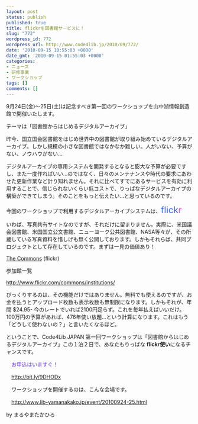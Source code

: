 ```yaml
---
layout: post
status: publish
published: true
title: flickrを図書館サービスに！
slug: "772"
wordpress_id: 772
wordpress_url: http://www.code4lib.jp/2010/09/772/
date: '2010-09-15 10:55:03 +0000'
date_gmt: '2010-09-15 01:55:03 +0000'
categories:
- ニュース
- 研修事業
- ワークショップ
tags: []
comments: []
---
```

<div class="section">
<p>9月24日(金)～25日(土)は記念すべき第一回のワークショップを山中湖情報創造館で開催いたします。</p>
<p>テーマは「図書館からはじめるデジタルアーカイブ」</p>
<p>昨今、国立国会図書館をはじめ世界中の図書館が取り組み始めているデジタルアーカイブ。しかし規模の小さな図書館ではなかなか難しい。人がいない、予算がない、ノウハウがない&hellip;</p>
<p>デジタルアーカイブの専用システムを開発するとなると膨大な予算が必要ですし、また一度作ればいい&hellip;のではなく、日々のメンテナンスや時代の要求にあわせた更新作業など計り知れません。それに比べてすでにあるサービスを有効に利用することで、信じられないくらい低コストで、りっぱなデジタルアーカイブの構築ができてしまう。そのことをもっと伝えたい&hellip;と思っているのです。</p>
<p>今回のワークショップで利用するデジタルアーカイブシステムは、<span style="font-size:x-large;"><span style="color:#3366FF;">flick</span><span style="color:#FF33FF;">r</span></span></p>
<p>いわば、写真共有サイトなのですが、それだけに留まりません。実際に、米国議会図書館、米国国立公文書館、ニューヨーク公共図書館、NASA等々が、その所蔵している写真資料を惜しげも無く公開しております。しかもそれらば、共同プロジェクトとして存在しているのです。まずは一見の価値あり！</p>
<p><a href="http://www.flickr.com/commons" target="_blank">The Commons</a> (flickr)</p>
<p>参加館一覧</p>
<p><a href="http://www.flickr.com/commons/institutions/" target="_blank">http://www.flickr.com/commons/institutions/</a></p>
<p>びっくりするのは、その機能だけではありません。無料でも使えるのですが、お金を払うとアップロード枚数も表示枚数も無制限になります。しかもそれが、年間 $24.95- 今のレートでいれば2100円足らず。これを毎年払えばいいだけ。100万円の予算があれば、476年使い放題&hellip;という計算になります。これはもう「どうして使わないの？」と言いたくなるほど。</p>
<p>ということで、Code4Lib JAPAN 第一回ワークショップは「図書館からはじめるデジタルアーカイブ」この１泊２日で、あなたもりっぱな <span style="font-weight:bold;">flickr使い</span>になるチャンスです。</p>
<p><span style="color:#6633FF;">　お申込はいますぐ！</p>
<p>　<span style="color:#CC3366;"><a href="http://bit.ly/9DHODx" target="_blank">http://bit.ly/9DHODx</a></span></p>
<p>　ワークショップを開催するのは、こんな会場です。</p>
<p>　<a href="http://www.lib-yamanakako.jp/event/20100924-25.html" target="_blank">http://www.lib-yamanakako.jp/event/20100924-25.html</a></span></p>
<p> by まるやまたかひろ</p>
</div>
